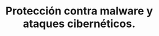 ---
title: Protección contra malware y ataques cibernéticos.
description: Manual de Organización de Centros de Cómputo
---